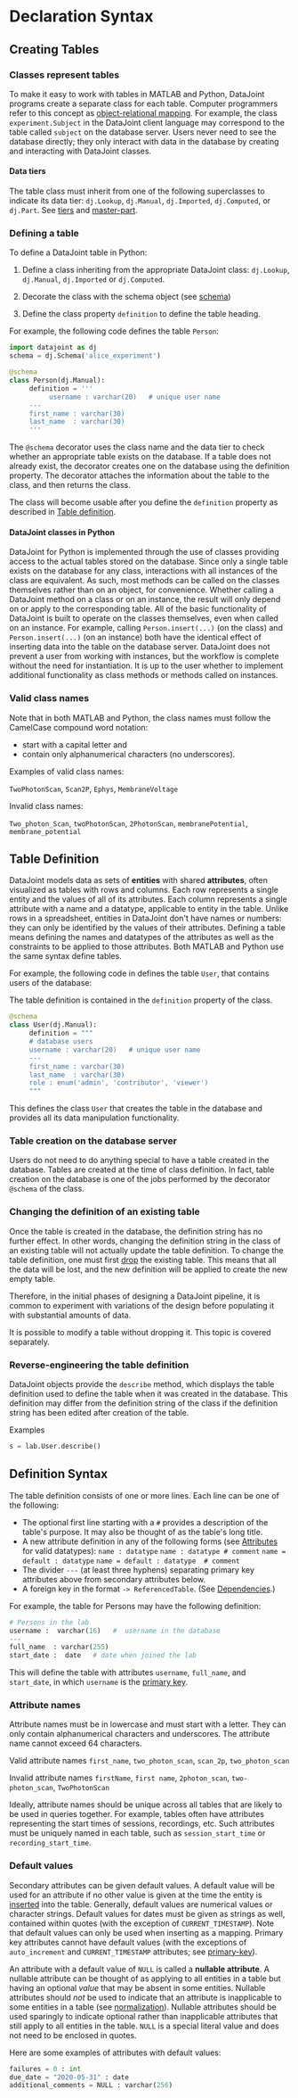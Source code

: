 # Declaration Syntax

## Creating Tables

### Classes represent tables

To make it easy to work with tables in MATLAB and Python, DataJoint programs create a 
separate class for each table.
Computer programmers refer to this concept as 
[object-relational mapping](https://en.wikipedia.org/wiki/Object-relational_mapping).
For example, the class `experiment.Subject` in the DataJoint client language may 
correspond to the table called `subject` on the database server.
Users never need to see the database directly; they only interact with data in the 
database by creating and interacting with DataJoint classes.

#### Data tiers

The table class must inherit from one of the following superclasses to indicate its 
data tier: `dj.Lookup`, `dj.Manual`, `dj.Imported`, `dj.Computed`, or `dj.Part`.
See [tiers](tiers.md) and [master-part](./master-part.md).

### Defining a table

To define a DataJoint table in Python:

1. Define a class inheriting from the appropriate DataJoint class: `dj.Lookup`, 
`dj.Manual`, `dj.Imported` or `dj.Computed`.

2. Decorate the class with the schema object (see [schema](../schema.md))

3. Define the class property `definition` to define the table heading.

For example, the following code defines the table `Person`:

```python
import datajoint as dj
schema = dj.Schema('alice_experiment')

@schema
class Person(dj.Manual):
     definition = '''
          username : varchar(20)   # unique user name
     ---
     first_name : varchar(30)
     last_name  : varchar(30)
     '''
```

The `@schema` decorator uses the class name and the data tier to check whether an 
appropriate table exists on the database.
If a table does not already exist, the decorator creates one on the database using the 
definition property.
The decorator attaches the information about the table to the class, and then returns 
the class.

The class will become usable after you define the `definition` property as described in 
[Table definition](#table-definition).

#### DataJoint classes in Python

DataJoint for Python is implemented through the use of classes providing access to the 
actual tables stored on the database.
Since only a single table exists on the database for any class, interactions with all 
instances of the class are equivalent.
As such, most methods can be called on the classes themselves rather than on an object, 
for convenience.
Whether calling a DataJoint method on a class or on an instance, the result will only 
depend on or apply to the corresponding table.
All of the basic functionality of DataJoint is built to operate on the classes 
themselves, even when called on an instance.
For example, calling `Person.insert(...)` (on the class) and `Person.insert(...)` (on 
an instance) both have the identical effect of inserting data into the table on the 
database server.
DataJoint does not prevent a user from working with instances, but the workflow is 
complete without the need for instantiation.
It is up to the user whether to implement additional functionality as class methods or 
methods called on instances.

### Valid class names

Note that in both MATLAB and Python, the class names must follow the CamelCase compound 
word notation:

- start with a capital letter and
- contain only alphanumerical characters (no underscores).

Examples of valid class names:

`TwoPhotonScan`, `Scan2P`, `Ephys`, `MembraneVoltage`

Invalid class names:

`Two_photon_Scan`, `twoPhotonScan`, `2PhotonScan`, `membranePotential`, `membrane_potential`

## Table Definition

DataJoint models data as sets of **entities** with shared **attributes**, often 
visualized as tables with rows and columns.
Each row represents a single entity and the values of all of its attributes.
Each column represents a single attribute with a name and a datatype, applicable to 
entity in the table.
Unlike rows in a spreadsheet, entities in DataJoint don't have names or numbers: they 
can only be identified by the values of their attributes.
Defining a table means defining the names and datatypes of the attributes as well as 
the constraints to be applied to those attributes.
Both MATLAB and Python use the same syntax define tables.

For example, the following code in defines the table `User`, that contains users of the 
database:

The table definition is contained in the `definition` property of the class.

```python
@schema
class User(dj.Manual):
     definition = """
     # database users
     username : varchar(20)   # unique user name
     ---
     first_name : varchar(30)
     last_name  : varchar(30)
     role : enum('admin', 'contributor', 'viewer')
     """
```

This defines the class `User` that creates the table in the database and provides all 
its data manipulation functionality.

### Table creation on the database server

Users do not need to do anything special to have a table created in the database.
Tables are created at the time of class definition.
In fact, table creation on the database is one of the jobs performed by the decorator 
`@schema` of the class.

### Changing the definition of an existing table

Once the table is created in the database, the definition string has no further effect.
In other words, changing the definition string in the class of an existing table will 
not actually update the table definition.
To change the table definition, one must first [drop](../drop.md) the existing table.
This means that all the data will be lost, and the new definition will be applied to 
create the new empty table.

Therefore, in the initial phases of designing a DataJoint pipeline, it is common to 
experiment with variations of the design before populating it with substantial amounts 
of data.

It is possible to modify a table without dropping it.
This topic is covered separately.

### Reverse-engineering the table definition

DataJoint objects provide the `describe` method, which displays the table definition 
used to define the table when it was created in the database.
This definition may differ from the definition string of the class if the definition 
string has been edited after creation of the table.

Examples

```python
s = lab.User.describe()
```

## Definition Syntax

The table definition consists of one or more lines.
Each line can be one of the following:

- The optional first line starting with a `#` provides a description of the table's purpose.
  It may also be thought of as the table's long title.
- A new attribute definition in any of the following forms (see 
[Attributes](./attributes.md) for valid datatypes):
  ``name : datatype``
  ``name : datatype # comment``
  ``name = default : datatype``
  ``name = default : datatype  # comment``
- The divider `---` (at least three hyphens) separating primary key attributes above 
from secondary attributes below.
- A foreign key in the format `-> ReferencedTable`.
  (See [Dependencies](dependencies.md).)

For example, the table for Persons may have the following definition:

```python
# Persons in the lab
username :  varchar(16)   #  username in the database
---
full_name  : varchar(255)
start_date :  date   # date when joined the lab
```

This will define the table with attributes `username`, `full_name`, and `start_date`, 
in which `username` is the [primary key](primary.md).

### Attribute names

Attribute names must be in lowercase and must start with a letter.
They can only contain alphanumerical characters and underscores.
The attribute name cannot exceed 64 characters.

Valid attribute names
   `first_name`, `two_photon_scan`, `scan_2p`, `two_photon_scan`

Invalid attribute names
   `firstName`, `first name`, `2photon_scan`, `two-photon_scan`, `TwoPhotonScan`

Ideally, attribute names should be unique across all tables that are likely to be used 
in queries together.
For example, tables often have attributes representing the start times of sessions, 
recordings, etc.
Such attributes must be uniquely named in each table, such as `session_start_time` or 
`recording_start_time`.

### Default values

Secondary attributes can be given default values.
A default value will be used for an attribute if no other value is given at the time 
the entity is [inserted](../../manipulation/insert.md) into the table.
Generally, default values are numerical values or character strings.
Default values for dates must be given as strings as well, contained within quotes 
(with the exception of `CURRENT_TIMESTAMP`).
Note that default values can only be used when inserting as a mapping.
Primary key attributes cannot have default values (with the exceptions of 
`auto_increment` and `CURRENT_TIMESTAMP` attributes; see [primary-key](primary.md)).

An attribute with a default value of `NULL` is called a **nullable attribute**.
A nullable attribute can be thought of as applying to all entities in a table but 
having an optional *value* that may be absent in some entities.
Nullable attributes should *not* be used to indicate that an attribute is inapplicable 
to some entities in a table (see [normalization](../normalization.md)).
Nullable attributes should be used sparingly to indicate optional rather than 
inapplicable attributes that still apply to all entities in the table.
`NULL` is a special literal value and does not need to be enclosed in quotes.

Here are some examples of attributes with default values:

```python
failures = 0 : int
due_date = "2020-05-31" : date
additional_comments = NULL : varchar(256)
```
